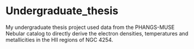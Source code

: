 # Undergraduate_thesis
My undergraduate thesis project used data from the PHANGS-MUSE Nebular catalog to directly derive the electron densities, temperatures and metallicities in the HII regions of NGC 4254.
